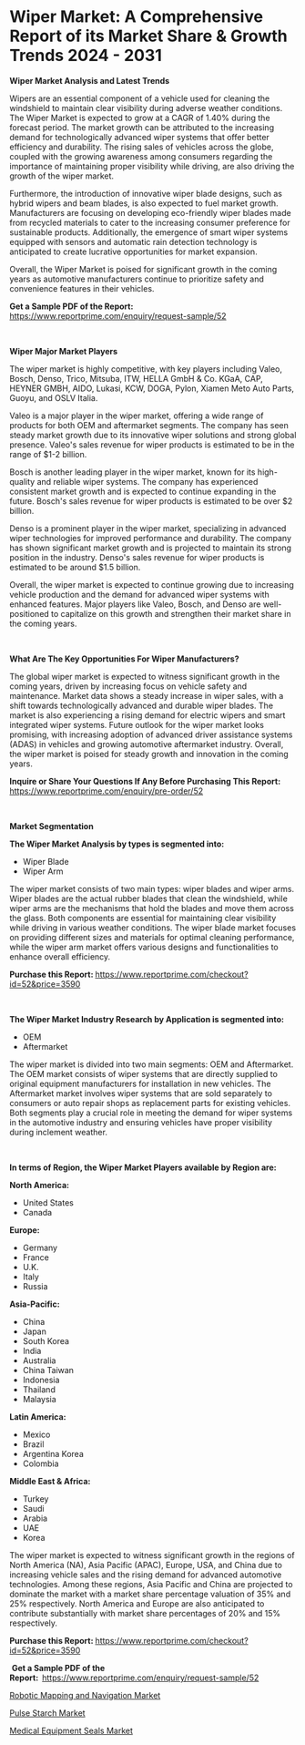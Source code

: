 <p><h1>Wiper Market: A Comprehensive Report of its Market Share & Growth Trends 2024 - 2031</h1></p><p><strong>Wiper Market Analysis and Latest Trends</strong></p>
<p><p>Wipers are an essential component of a vehicle used for cleaning the windshield to maintain clear visibility during adverse weather conditions. The Wiper Market is expected to grow at a CAGR of 1.40% during the forecast period. The market growth can be attributed to the increasing demand for technologically advanced wiper systems that offer better efficiency and durability. The rising sales of vehicles across the globe, coupled with the growing awareness among consumers regarding the importance of maintaining proper visibility while driving, are also driving the growth of the wiper market.</p><p>Furthermore, the introduction of innovative wiper blade designs, such as hybrid wipers and beam blades, is also expected to fuel market growth. Manufacturers are focusing on developing eco-friendly wiper blades made from recycled materials to cater to the increasing consumer preference for sustainable products. Additionally, the emergence of smart wiper systems equipped with sensors and automatic rain detection technology is anticipated to create lucrative opportunities for market expansion.</p><p>Overall, the Wiper Market is poised for significant growth in the coming years as automotive manufacturers continue to prioritize safety and convenience features in their vehicles.</p></p>
<p><strong>Get a Sample PDF of the Report:&nbsp;</strong> <a href="https://www.reportprime.com/enquiry/request-sample/52">https://www.reportprime.com/enquiry/request-sample/52</a></p>
<p>&nbsp;</p>
<p><strong>Wiper Major Market Players</strong></p>
<p><p>The wiper market is highly competitive, with key players including Valeo, Bosch, Denso, Trico, Mitsuba, ITW, HELLA GmbH & Co. KGaA, CAP, HEYNER GMBH, AIDO, Lukasi, KCW, DOGA, Pylon, Xiamen Meto Auto Parts, Guoyu, and OSLV Italia.</p><p>Valeo is a major player in the wiper market, offering a wide range of products for both OEM and aftermarket segments. The company has seen steady market growth due to its innovative wiper solutions and strong global presence. Valeo's sales revenue for wiper products is estimated to be in the range of $1-2 billion.</p><p>Bosch is another leading player in the wiper market, known for its high-quality and reliable wiper systems. The company has experienced consistent market growth and is expected to continue expanding in the future. Bosch's sales revenue for wiper products is estimated to be over $2 billion.</p><p>Denso is a prominent player in the wiper market, specializing in advanced wiper technologies for improved performance and durability. The company has shown significant market growth and is projected to maintain its strong position in the industry. Denso's sales revenue for wiper products is estimated to be around $1.5 billion.</p><p>Overall, the wiper market is expected to continue growing due to increasing vehicle production and the demand for advanced wiper systems with enhanced features. Major players like Valeo, Bosch, and Denso are well-positioned to capitalize on this growth and strengthen their market share in the coming years.</p></p>
<p>&nbsp;</p>
<p><strong>What Are The Key Opportunities For Wiper Manufacturers?</strong></p>
<p><p>The global wiper market is expected to witness significant growth in the coming years, driven by increasing focus on vehicle safety and maintenance. Market data shows a steady increase in wiper sales, with a shift towards technologically advanced and durable wiper blades. The market is also experiencing a rising demand for electric wipers and smart integrated wiper systems. Future outlook for the wiper market looks promising, with increasing adoption of advanced driver assistance systems (ADAS) in vehicles and growing automotive aftermarket industry. Overall, the wiper market is poised for steady growth and innovation in the coming years.</p></p>
<p><strong>Inquire or Share Your Questions If Any Before Purchasing This Report:</strong> <a href="https://www.reportprime.com/enquiry/pre-order/52">https://www.reportprime.com/enquiry/pre-order/52</a></p>
<p>&nbsp;</p>
<p><strong>Market Segmentation</strong></p>
<p><strong>The Wiper Market Analysis by types is segmented into:</strong></p>
<p><ul><li>Wiper Blade</li><li>Wiper Arm</li></ul></p>
<p><p>The wiper market consists of two main types: wiper blades and wiper arms. Wiper blades are the actual rubber blades that clean the windshield, while wiper arms are the mechanisms that hold the blades and move them across the glass. Both components are essential for maintaining clear visibility while driving in various weather conditions. The wiper blade market focuses on providing different sizes and materials for optimal cleaning performance, while the wiper arm market offers various designs and functionalities to enhance overall efficiency.</p></p>
<p><strong>Purchase this Report:&nbsp;</strong><a href="https://www.reportprime.com/checkout?id=52&price=3590">https://www.reportprime.com/checkout?id=52&price=3590</a></p>
<p>&nbsp;</p>
<p><strong>The Wiper Market Industry Research by Application is segmented into:</strong></p>
<p><ul><li>OEM</li><li>Aftermarket</li></ul></p>
<p><p>The wiper market is divided into two main segments: OEM and Aftermarket. The OEM market consists of wiper systems that are directly supplied to original equipment manufacturers for installation in new vehicles. The Aftermarket market involves wiper systems that are sold separately to consumers or auto repair shops as replacement parts for existing vehicles. Both segments play a crucial role in meeting the demand for wiper systems in the automotive industry and ensuring vehicles have proper visibility during inclement weather.</p></p>
<p>&nbsp;</p>
<p><strong>In terms of Region, the Wiper Market Players available by Region are:</strong></p>
<p>
    <p> <strong> North America: </strong>
        <ul>
            <li>United States</li>
            <li>Canada</li>
        </ul>
        </p> 
    <p> <strong> Europe: </strong>
        <ul>
            <li>Germany</li>
            <li>France</li>
            <li>U.K.</li>
            <li>Italy</li>
            <li>Russia</li>
        </ul>
        </p> 
    <p> <strong> Asia-Pacific: </strong>
        <ul>
            <li>China</li>
            <li>Japan</li>
            <li>South Korea</li>
            <li>India</li>
            <li>Australia</li>
            <li>China Taiwan</li>
            <li>Indonesia</li>
            <li>Thailand</li>
            <li>Malaysia</li>
        </ul>
        </p> 
    <p> <strong> Latin America: </strong>
        <ul>
            <li>Mexico</li>
            <li>Brazil</li>
            <li>Argentina Korea</li>
            <li>Colombia</li>
        </ul>
        </p> 
    <p> <strong> Middle East & Africa: </strong>
        <ul>
            <li>Turkey</li>
            <li>Saudi</li>
            <li>Arabia</li>
            <li>UAE</li>
            <li>Korea</li>
        </ul>
    </p>
    </p>
<p><p>The wiper market is expected to witness significant growth in the regions of North America (NA), Asia Pacific (APAC), Europe, USA, and China due to increasing vehicle sales and the rising demand for advanced automotive technologies. Among these regions, Asia Pacific and China are projected to dominate the market with a market share percentage valuation of 35% and 25% respectively. North America and Europe are also anticipated to contribute substantially with market share percentages of 20% and 15% respectively.</p></p>
<p><strong>Purchase this Report: </strong><a href="https://www.reportprime.com/checkout?id=52&price=3590">https://www.reportprime.com/checkout?id=52&price=3590</a></p>
<p>&nbsp;<strong>Get a Sample PDF of the Report:&nbsp;&nbsp;</strong><a href="https://www.reportprime.com/enquiry/request-sample/52">https://www.reportprime.com/enquiry/request-sample/52</a></p>
<p><strong></strong></p>
<p><p><a href="https://view.publitas.com/reportprime-1/global-robotic-mapping-and-navigation-market-by-types-applications-and-major-players-with-regional-growth-rate-analysis-and-development-situation-from-2023-to-2030/">Robotic Mapping and Navigation Market</a></p><p><a href="https://view.publitas.com/reportprime-1/pulse-starch-market-analysis-examines-its-scope-on-growth-opportunities-and-forecasted-trends-spanning-from-2023-to-2030/">Pulse Starch Market</a></p><p><a href="https://view.publitas.com/reportprime-1/medical-equipment-seals-market-furnish-information-about-market-size-market-share-market-dynamics-and-projections-spanning-from-2023-to-2030/">Medical Equipment Seals Market</a></p></p>